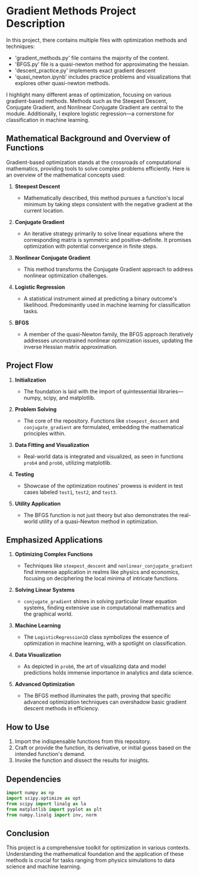 # Gradient Methods Project Description

In this project, there contains multiple files with optimization methods and techniques:

- 'gradient_methods.py' file contains the majority of the content.
- 'BFGS.py' file is a quasi-newton method for approximating the hessian.
- 'descent_practice.py' implements exact gradient descent
- 'quasi_newton.ipynb' includes practice problems and visualizations that explores other quasi-newton methods.

I highlight many different areas of optimization, focusing on various gradient-based methods. Methods such as the Steepest Descent, Conjugate Gradient, and Nonlinear Conjugate Gradient are central to the module. Additionally, I explore logistic regression—a cornerstone for classification in machine learning. 

## Mathematical Background and Overview of Functions

Gradient-based optimization stands at the crossroads of computational mathematics, providing tools to solve complex problems efficiently. Here is an overview of the mathematical concepts used:

1. **Steepest Descent**
    - Mathematically described, this method pursues a function's local minimum by taking steps consistent with the negative gradient at the current location.

2. **Conjugate Gradient**
    - An iterative strategy primarily to solve linear equations where the corresponding matrix is symmetric and positive-definite. It promises optimization with potential convergence in finite steps.

3. **Nonlinear Conjugate Gradient**
    - This method transforms the Conjugate Gradient approach to address nonlinear optimization challenges.

4. **Logistic Regression**
    - A statistical instrument aimed at predicting a binary outcome's likelihood. Predominantly used in machine learning for classification tasks.

5. **BFGS**
    - A member of the quasi-Newton family, the BFGS approach iteratively addresses unconstrained nonlinear optimization issues, updating the inverse Hessian matrix approximation.

## Project Flow

1. **Initialization**
    - The foundation is laid with the import of quintessential libraries—numpy, scipy, and matplotlib.

2. **Problem Solving**
    - The core of the repository. Functions like `steepest_descent` and `conjugate_gradient` are formulated, embedding the mathematical principles within.

3. **Data Fitting and Visualization**
    - Real-world data is integrated and visualized, as seen in functions `prob4` and `prob6`, utilizing matplotlib.

4. **Testing**
    - Showcase of the optimization routines' prowess is evident in test cases labeled `test1`, `test2`, and `test3`.

5. **Utility Application**
    - The BFGS function is not just theory but also demonstrates the real-world utility of a quasi-Newton method in optimization.

## Emphasized Applications

1. **Optimizing Complex Functions**
    - Techniques like `steepest_descent` and `nonlinear_conjugate_gradient` find immense application in realms like physics and economics, focusing on deciphering the local minima of intricate functions.

2. **Solving Linear Systems**
    - `conjugate_gradient` shines in solving particular linear equation systems, finding extensive use in computational mathematics and the graphical world.

3. **Machine Learning**
    - The `LogisticRegression1D` class symbolizes the essence of optimization in machine learning, with a spotlight on classification.

4. **Data Visualization**
    - As depicted in `prob6`, the art of visualizing data and model predictions holds immense importance in analytics and data science.

5. **Advanced Optimization**
    - The BFGS method illuminates the path, proving that specific advanced optimization techniques can overshadow basic gradient descent methods in efficiency.

## How to Use

1. Import the indispensable functions from this repository.
2. Craft or provide the function, its derivative, or initial guess based on the intended function's demand.
3. Invoke the function and dissect the results for insights.

## Dependencies

```python
import numpy as np
import scipy.optimize as opt
from scipy import linalg as la
from matplotlib import pyplot as plt
from numpy.linalg import inv, norm
```


## Conclusion

This project is a comprehensive toolkit for optimization in various contexts. Understanding the mathematical foundation and the application of these methods is crucial for tasks ranging from physics simulations to data science and machine learning.